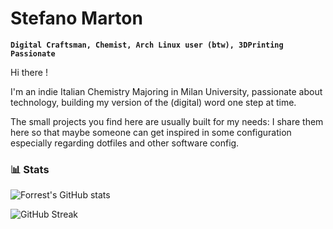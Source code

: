 # Stefano Marton

**`Digital Craftsman, Chemist, Arch Linux user (btw), 3DPrinting Passionate `**


Hi there !


I'm an indie Italian Chemistry Majoring in Milan University, passionate about technology, building my version of the (digital) word one step at time.


The small projects you find here are usually built for my needs: I share them here so that maybe someone can get inspired in some configuration especially regarding dotfiles and other software config.

### 📊 Stats

![Forrest's GitHub stats](https://github-readme-stats.vercel.app/api?username=stefanomarton&show_icons=true&theme=dracula)

![GitHub Streak](https://streak-stats.demolab.com?user=ForrestKnight&theme=dracula&border_radius=4.5)
